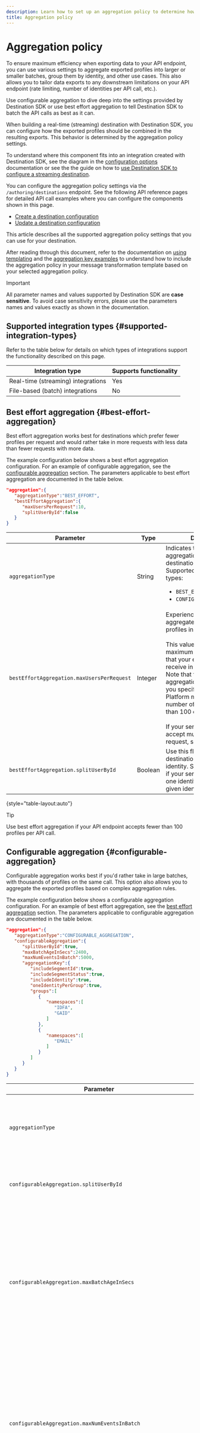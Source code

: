 ```yaml
---
description: Learn how to set up an aggregation policy to determine how HTTP requests to your destination should be grouped and batched.
title: Aggregation policy
---
```


# Aggregation policy

To ensure maximum efficiency when exporting data to your API endpoint, you can use various settings to aggregate exported profiles into larger or smaller batches, group them by identity, and other use cases. This also allows you to tailor data exports to any downstream limitations on your API endpoint (rate limiting, number of identities per API call, etc.).

Use configurable aggregation to dive deep into the settings provided by Destination SDK or use best effort aggregation to tell Destination SDK to batch the API calls as best as it can.

When building a real-time (streaming) destination with Destination SDK, you can configure how the exported profiles should be combined in the resulting exports. This behavior is determined by the aggregation policy settings.

To understand where this component fits into an integration created with Destination SDK, see the diagram in the [configuration options](../configuration-options.md) documentation or see the the guide on how to [use Destination SDK to configure a streaming destination](../../guides/configure-destination-instructions.md#create-destination-configuration).

You can configure the aggregation policy settings via the `/authoring/destinations` endpoint. See the following API reference pages for detailed API call examples where you can configure the components shown in this page.

* [Create a destination configuration](../../authoring-api/destination-configuration/create-destination-configuration.md)
* [Update a destination configuration](../../authoring-api/destination-configuration/update-destination-configuration.md)

This article describes all the supported aggregation policy settings that you can use for your destination.

After reading through this document, refer to the documentation on [using templating](../../functionality/destination-server/message-format.md#using-templating) and the [aggregation key examples](../../functionality/destination-server/message-format.md#template-aggregation-key) to understand how to include the aggregation policy in your message transformation template based on your selected aggregation policy.

>[!IMPORTANT]
>
>All parameter names and values supported by Destination SDK are **case sensitive**. To avoid case sensitivity errors, please use the parameters names and values exactly as shown in the documentation.

## Supported integration types {#supported-integration-types}

Refer to the table below for details on which types of integrations support the functionality described on this page.

|Integration type| Supports functionality |
|---|---|
| Real-time (streaming) integrations | Yes |
| File-based (batch) integrations | No |

## Best effort aggregation {#best-effort-aggregation}

Best effort aggregation works best for destinations which prefer fewer profiles per request and would rather take in more requests with less data than fewer requests with more data.

The example configuration below shows a best effort aggregation configuration. For an example of configurable aggregation, see the [configurable aggregation](#configurable-aggregation) section. The parameters applicable to best effort aggregation are documented in the table below.

```json
"aggregation":{
   "aggregationType":"BEST_EFFORT",
   "bestEffortAggregation":{
      "maxUsersPerRequest":10,
      "splitUserById":false
   }
}
```

|Parameter | Type | Description|
|---------|----------|------|
|`aggregationType` | String | Indicates the type of aggregation policy that your destination should use. Supported aggregation types: <ul><li>`BEST_EFFORT`</li><li>`CONFIGURABLE_AGGREGATION`</li></ul>  |
|`bestEffortAggregation.maxUsersPerRequest` | Integer | Experience Platform can aggregate multiple exported profiles in a single HTTP call. <br><br>This value indicates the maximum number of profiles that your endpoint should receive in a single HTTP call. Note that this is a best effort aggregation. For example, if you specify the value 100, Platform might send any number of profiles smaller than 100 on a call. <br><br> If your server does not accept multiple users per request, set this value to `1`.|
|`bestEffortAggregation.splitUserById` | Boolean | Use this flag if the call to the destination should be split by identity. Set this flag to `true` if your server only accepts one identity per call, for a given identity namespace. |

{style="table-layout:auto"}

>[!TIP]
>
>Use best effort aggregation if your API endpoint accepts fewer than 100 profiles per API call.

## Configurable aggregation {#configurable-aggregation}

Configurable aggregation works best if you'd rather take in large batches, with thousands of profiles on the same call. This option also allows you to aggregate the exported profiles based on complex aggregation rules.

The example configuration below shows a configurable aggregation configuration. For an example of best effort aggregation, see the [best effort aggregation](#best-effort-aggregation) section. The parameters applicable to configurable aggregation are documented in the table below.

```json
"aggregation":{
   "aggregationType":"CONFIGURABLE_AGGREGATION",
   "configurableAggregation":{
      "splitUserById":true,
      "maxBatchAgeInSecs":2400,
      "maxNumEventsInBatch":5000,
      "aggregationKey":{
         "includeSegmentId":true,
         "includeSegmentStatus":true,
         "includeIdentity":true,
         "oneIdentityPerGroup":true,
         "groups":[
            {
               "namespaces":[
                  "IDFA",
                  "GAID"
               ]
            },
            {
               "namespaces":[
                  "EMAIL"
               ]
            }
         ]
      }
   }
}
```

|Parameter | Type | Description|
|---------|----------|------|
|`aggregationType` | String | Indicates the type of aggregation policy that your destination should use. Supported aggregation types: <ul><li>`BEST_EFFORT`</li><li>`CONFIGURABLE_AGGREGATION`</li></ul> |
|`configurableAggregation.splitUserById` | Boolean | Use this flag if the call to the destination should be split by identity. Set this flag to `true` if your server only accepts one identity per call, for a given identity namespace. |
|`configurableAggregation.maxBatchAgeInSecs` | Integer | Used in conjuction with `maxNumEventsInBatch`, this parameter determines how long Experience Platform should wait until sending an API call to your endpoint. <ul><li>Minimum value (seconds): 1800</li><li>Maximum value (seconds): 3600</li></ul> For example, if you use the maximum value for both parameters, Experience Platform will wait either 3600 seconds OR until there are 10000 qualified profiles before making the API call, whichever happens first. |
|`configurableAggregation.maxNumEventsInBatch` | Integer | Used in conjunction with `maxBatchAgeInSecs`, this parameter determines how many qualified profiles should be aggregated in an API call. <ul><li>Minimum value: 1000</li><li>Maximum value: 10000</li></ul> For example, if you use the maximum value for both parameters, Experience Platform will wait either 3600 seconds OR until there are 10000 qualified profiles before making the API call, whichever happens first. |
|`configurableAggregation.aggregationKey` | - | Allows you to aggregate the exported profiles mapped to the destination based on the parameters described below. |
|`configurableAggregation.aggregationKey.includeSegmentId` | Boolean | Set this parameter to `true` if you want to group profiles exported to your destination by audience ID. |
|`configurableAggregation.aggregationKey.includeSegmentStatus` | Boolean | Set both this parameter and `includeSegmentId` to `true`, if you want to group profiles exported to your destination by audience ID and audience status. |
|`configurableAggregation.aggregationKey.includeIdentity` | Boolean | Set this parameter to `true` if you want to group profiles exported to your destination by identity namespace. |
|`configurableAggregation.aggregationKey.oneIdentityPerGroup` | Boolean | Set this paramter to `true` if you want the exported profiles to be aggregated into groups based on a single identity (GAID, IDFA, phone numbers, email, etc.). |
|`configurableAggregation.aggregationKey.groups` | Array | Create lists of identity groups if you want to group profiles exported to your destination by groups of identity namespaces. For example, you could combine profiles that contain the IDFA and GAID mobile identifiers into one call to your destination and emails into another by using the configuration shown in the example above. |

{style="table-layout:auto"}

## Next steps {#next-steps}

After reading this article, you should have a better understanding of how you can configure aggregation policies for your destination.

To learn more about the other destination components, see the following articles:

* [Customer authentication configuration](customer-authentication.md)
* [OAuth2 authentication](oauth2-authentication.md)
* [Customer data fields](customer-data-fields.md)
* [UI attributes](ui-attributes.md)
* [Schema configuration](schema-configuration.md)
* [Identity namespace configuration](identity-namespace-configuration.md)
* [Supported mapping configurations](supported-mapping-configurations.md)
* [Destination delivery](destination-delivery.md)
* [Audience metadata configuration](audience-metadata-configuration.md)
* [Batch configuration](batch-configuration.md)
* [Historical profile qualifications](historical-profile-qualifications.md)